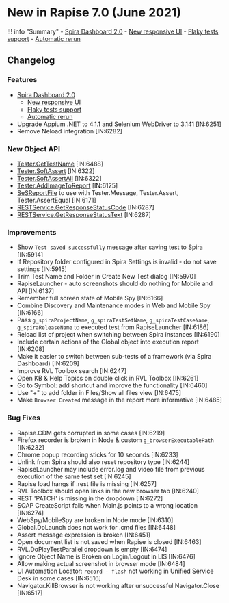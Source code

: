 # New in Rapise 7.0 (June 2021)

!!! info "Summary"
	- [Spira Dashboard 2.0](../Guide/spira_dashboard_2.md)
		- [New responsive UI](../Guide/spira_dashboard_2.md#navigation)
		- [Flaky tests support](../Guide/spira_dashboard_2.md#flaky-tests)
		- [Automatic rerun](../Guide/spira_dashboard_2.md#automatic-rerun)
	
## Changelog

### Features

- [Spira Dashboard 2.0](../Guide/spira_dashboard_2.md)
	- [New responsive UI](../Guide/spira_dashboard_2.md#navigation)
	- [Flaky tests support](../Guide/spira_dashboard_2.md#flaky-tests)
	- [Automatic rerun](../Guide/spira_dashboard_2.md#automatic-rerun)
- Upgrade Appium .NET to 4.1.1 and Selenium WebDriver to 3.141 [IN:6251]
- Remove Neload integration [IN:6282]

### New Object API

- [Tester.GetTestName](../Libraries/Tester.md#gettestname) [IN:6488]
- [Tester.SoftAssert](../Libraries/Tester.md#softassert) [IN:6322]
- [Tester.SoftAssertAll](../Libraries/Tester.md#softassertall) [IN:6322]
- [Tester.AddImageToReport](../Libraries/Tester.md#addimagetoreport) [IN:6125]
- [SeSReportFile](../Libraries/SeSReportFile.md) to use with Tester.Message, Tester.Assert, Tester.AssertEqual [IN:6171]
- [RESTService.GetResponseStatusCode](../Libraries/RESTService.md#responsestatuscode) [IN:6287]
- [RESTService.GetResponseStatusText](../Libraries/RESTService.md#responsestatustext) [IN:6287]


### Improvements

- Show `Test saved successfully` message after saving test to Spira [IN:5914]
- If Repository folder configured in Spira Settings is invalid - do not save settings [IN:5915]
- Trim Test Name and Folder in Create New Test dialog [IN:5970]
- RapiseLauncher - auto screenshots should do nothing for Mobile and API [IN:6137]
- Remember full screen state of Mobile Spy [IN:6166]
- Combine Discovery and Maintenance modes in Web and Mobile Spy [IN:6166]
- Pass `g_spiraProjectName`, `g_spiraTestSetName`, `g_spiraTestCaseName`, `g_spiraReleaseName` to executed test from RapiseLauncher [IN:6186]
- Reload list of project when switching between Spira instances [IN:6190]
- Include certain actions of the Global object into execution report [IN:6208]
- Make it easier to switch between sub-tests of a framework (via Spira Dashboard) [IN:6209]
- Improve RVL Toolbox search [IN:6247]
- Open KB & Help Topics on double click in RVL Toolbox [IN:6261]
- Go to Symbol: add shortcut and improve the functionality [IN:6460]
- Use "+" to add folder in Files/Show all files view [IN:6475]
- Make `Browser Created` message in the report more informative [IN:6485]

### Bug Fixes

- Rapise.CDM gets corrupted in some cases [IN:6219]
- Firefox recorder is broken in Node & custom `g_browserExecutablePath` [IN:6232]
- Chrome popup recording sticks for 10 seconds [IN:6233]
- Unlink from Spira should also reset repository type [IN:6244]
- RapiseLauncher may include error.log and video file from previous execution of the same test set [IN:6245]
- Rapise load hangs if .rest file is missing [IN:6257]
- RVL Toolbox should open links in the new browser tab [IN:6240]
- REST 'PATCH' is missing in the dropdown [IN:6272]
- SOAP CreateScript fails when Main.js points to a wrong location [IN:6274]
- WebSpy/MobileSpy are broken in Node mode [IN:6310]
- Global.DoLaunch does not work for .cmd files [IN:6448]
- Assert message expression is broken [IN:6451]
- Open document list is not saved when Rapise is closed [IN:6463]
- RVL.DoPlayTestParallel dropdown is empty [IN:6474]
- Ignore Object Name is Broken on Login/Logout in LIS [IN:6476]
- Allow making actual screenshot in browser mode [IN:6484]
- UI Automation Locator: `record - flash` not working in Unified Service Desk in some cases [IN:6516]
- Navigator.KillBrowser is not working after unsuccessful Navigator.Close [IN:6517]
